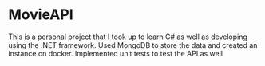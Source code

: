 # MovieAPI

This is a personal project that I took up to learn C# as well as developing using the .NET framework. Used MongoDB to store the data and created an instance on docker. 
Implemented unit tests to test the API as well
